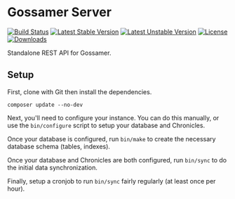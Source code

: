 # Gossamer Server

[![Build Status](https://travis-ci.org/paragonie/gossamer-server.svg?branch=master)](https://travis-ci.org/paragonie/gossamer-server)
[![Latest Stable Version](https://poser.pugx.org/paragonie/gossamer-server/v/stable)](https://packagist.org/packages/paragonie/gossamer-server)
[![Latest Unstable Version](https://poser.pugx.org/paragonie/gossamer-server/v/unstable)](https://packagist.org/packages/paragonie/gossamer-server)
[![License](https://poser.pugx.org/paragonie/gossamer-server/license)](https://packagist.org/packages/paragonie/gossamer-server)
[![Downloads](https://img.shields.io/packagist/dt/paragonie/gossamer-server.svg)](https://packagist.org/packages/paragonie/gossamer-server)

Standalone REST API for Gossamer.

## Setup

First, clone with Git then install the dependencies.

```
composer update --no-dev
```

Next, you'll need to configure your instance. You can do this manually, or use
the `bin/configure` script to setup your database and Chronicles.

Once your database is configured, run `bin/make` to create the necessary
database schema (tables, indexes).

Once your database and Chronicles are both configured, run `bin/sync` to do the
initial data synchronization.

Finally, setup a cronjob to run `bin/sync` fairly regularly (at least
once per hour).
